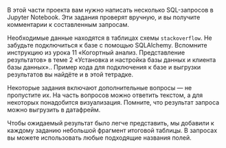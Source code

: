 В этой части проекта вам нужно написать несколько SQL-запросов в Jupyter Notebook. Эти задания проверят вручную, и вы получите комментарии к составленным запросам. 

Необходимые данные находятся в таблицах схемы `stackoverflow`. Не забудьте подключиться к базе с помощью SQLAlchemy. Вспомните инструкцию из урока 11 «Когортный анализ. Представление результатов» в теме 2 «Установка и настройка базы данных и клиента базы данных».. Пример кода для подключения к базе и выгрузки результатов вы найдёте и в этой тетрадке. 

Некоторые задания включают дополнительные вопросы — не пропустите их. На часть вопросов можно ответить текстом, а для некоторых понадобится визуализация. Помните, что результат запроса можно выгрузить в датафрейм. 

Чтобы ожидаемый результат было легче представить, мы добавили к каждому заданию небольшой фрагмент итоговой таблицы. В запросах вы можете использовать любые подходящие названия полей.
